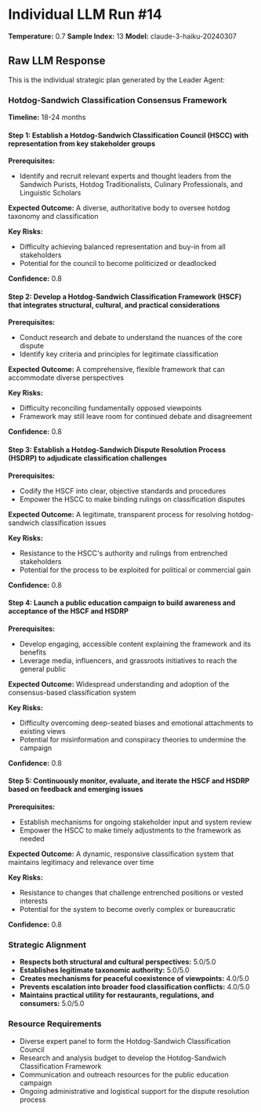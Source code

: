 # Individual LLM Run #14

**Temperature:** 0.7
**Sample Index:** 13
**Model:** claude-3-haiku-20240307

## Raw LLM Response

This is the individual strategic plan generated by the Leader Agent:

### Hotdog-Sandwich Classification Consensus Framework

**Timeline:** 18-24 months

#### Step 1: Establish a Hotdog-Sandwich Classification Council (HSCC) with representation from key stakeholder groups

**Prerequisites:**
- Identify and recruit relevant experts and thought leaders from the Sandwich Purists, Hotdog Traditionalists, Culinary Professionals, and Linguistic Scholars

**Expected Outcome:** A diverse, authoritative body to oversee hotdog taxonomy and classification

**Key Risks:**
- Difficulty achieving balanced representation and buy-in from all stakeholders
- Potential for the council to become politicized or deadlocked

**Confidence:** 0.8

#### Step 2: Develop a Hotdog-Sandwich Classification Framework (HSCF) that integrates structural, cultural, and practical considerations

**Prerequisites:**
- Conduct research and debate to understand the nuances of the core dispute
- Identify key criteria and principles for legitimate classification

**Expected Outcome:** A comprehensive, flexible framework that can accommodate diverse perspectives

**Key Risks:**
- Difficulty reconciling fundamentally opposed viewpoints
- Framework may still leave room for continued debate and disagreement

**Confidence:** 0.8

#### Step 3: Establish a Hotdog-Sandwich Dispute Resolution Process (HSDRP) to adjudicate classification challenges

**Prerequisites:**
- Codify the HSCF into clear, objective standards and procedures
- Empower the HSCC to make binding rulings on classification disputes

**Expected Outcome:** A legitimate, transparent process for resolving hotdog-sandwich classification issues

**Key Risks:**
- Resistance to the HSCC's authority and rulings from entrenched stakeholders
- Potential for the process to be exploited for political or commercial gain

**Confidence:** 0.8

#### Step 4: Launch a public education campaign to build awareness and acceptance of the HSCF and HSDRP

**Prerequisites:**
- Develop engaging, accessible content explaining the framework and its benefits
- Leverage media, influencers, and grassroots initiatives to reach the general public

**Expected Outcome:** Widespread understanding and adoption of the consensus-based classification system

**Key Risks:**
- Difficulty overcoming deep-seated biases and emotional attachments to existing views
- Potential for misinformation and conspiracy theories to undermine the campaign

**Confidence:** 0.8

#### Step 5: Continuously monitor, evaluate, and iterate the HSCF and HSDRP based on feedback and emerging issues

**Prerequisites:**
- Establish mechanisms for ongoing stakeholder input and system review
- Empower the HSCC to make timely adjustments to the framework as needed

**Expected Outcome:** A dynamic, responsive classification system that maintains legitimacy and relevance over time

**Key Risks:**
- Resistance to changes that challenge entrenched positions or vested interests
- Potential for the system to become overly complex or bureaucratic

**Confidence:** 0.8

### Strategic Alignment

- **Respects both structural and cultural perspectives:** 5.0/5.0
- **Establishes legitimate taxonomic authority:** 5.0/5.0
- **Creates mechanisms for peaceful coexistence of viewpoints:** 4.0/5.0
- **Prevents escalation into broader food classification conflicts:** 4.0/5.0
- **Maintains practical utility for restaurants, regulations, and consumers:** 5.0/5.0

### Resource Requirements

- Diverse expert panel to form the Hotdog-Sandwich Classification Council
- Research and analysis budget to develop the Hotdog-Sandwich Classification Framework
- Communication and outreach resources for the public education campaign
- Ongoing administrative and logistical support for the dispute resolution process

